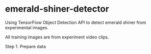 # emerald-shiner-detector
Using TensorFlow Object Detection API to detect emerald shiner from experimental images.

All training images are from experiment video clips.

Step 1. Prepare data
